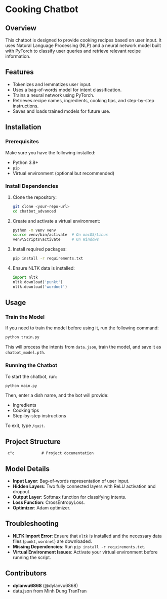 # Cooking Chatbot

## Overview

This chatbot is designed to provide cooking recipes based on user input. It uses Natural Language Processing (NLP) and a neural network model built with PyTorch to classify user queries and retrieve relevant recipe information.

## Features

- Tokenizes and lemmatizes user input.
- Uses a bag-of-words model for intent classification.
- Trains a neural network using PyTorch.
- Retrieves recipe names, ingredients, cooking tips, and step-by-step instructions.
- Saves and loads trained models for future use.

## Installation

### Prerequisites

Make sure you have the following installed:

- Python 3.8+
- `pip`
- Virtual environment (optional but recommended)

### Install Dependencies

1. Clone the repository:

   ```bash
   git clone <your-repo-url>
   cd chatbot_advanced
   ```

2. Create and activate a virtual environment:

   ```bash
   python -m venv venv
   source venv/bin/activate  # On macOS/Linux
   venv\Scripts\activate     # On Windows
   ```

3. Install required packages:

   ```bash
   pip install -r requirements.txt
   ```

4. Ensure NLTK data is installed:

   ```python
   import nltk
   nltk.download('punkt')
   nltk.download('wordnet')
   ```

## Usage

### Train the Model

If you need to train the model before using it, run the following command:

```bash
python train.py
```

This will process the intents from `data.json`, train the model, and save it as `chatbot_model.pth`.

### Running the Chatbot

To start the chatbot, run:

```bash
python main.py
```

Then, enter a dish name, and the bot will provide:

- Ingredients
- Cooking tips
- Step-by-step instructions

To exit, type `/quit`.

## Project Structure

```
 c"c            # Project documentation
```

## Model Details

- **Input Layer**: Bag-of-words representation of user input.
- **Hidden Layers**: Two fully connected layers with ReLU activation and dropout.
- **Output Layer**: Softmax function for classifying intents.
- **Loss Function**: CrossEntropyLoss.
- **Optimizer**: Adam optimizer.

## Troubleshooting

- **NLTK Import Error**: Ensure that `nltk` is installed and the necessary data files (`punkt`, `wordnet`) are downloaded.
- **Missing Dependencies**: Run `pip install -r requirements.txt`.
- **Virtual Environment Issues**: Activate your virtual environment before running the script.

## Contributors

- **dylanvu6868** (@dylanvu6868)
- data.json from Minh Dung TranTran
